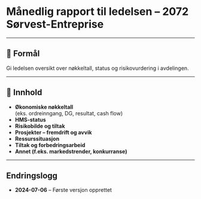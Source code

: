 # Månedlig rapport til ledelsen – 2072 Sørvest-Entreprise

---

## 🎯 Formål
Gi ledelsen oversikt over nøkkeltall, status og risikovurdering i avdelingen.

---

## 📌 Innhold
- **Økonomiske nøkkeltall**  
  (eks. ordreinngang, DG, resultat, cash flow)
- **HMS-status**
- **Risikobilde og tiltak**
- **Prosjekter – fremdrift og avvik**
- **Ressurssituasjon**
- **Tiltak og forbedringsarbeid**
- **Annet (f.eks. markedstrender, konkurranse)**

---

## Endringslogg
- **2024-07-06** – Første versjon opprettet
